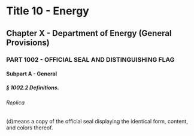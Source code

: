 
# Title 10 - Energy
## Chapter X - Department of Energy (General Provisions)
### PART 1002 - OFFICIAL SEAL AND DISTINGUISHING FLAG
#### Subpart A - General
##### § 1002.2 Definitions.
###### Replica

(d)means a copy of the official seal displaying the identical form, content, and colors thereof.
